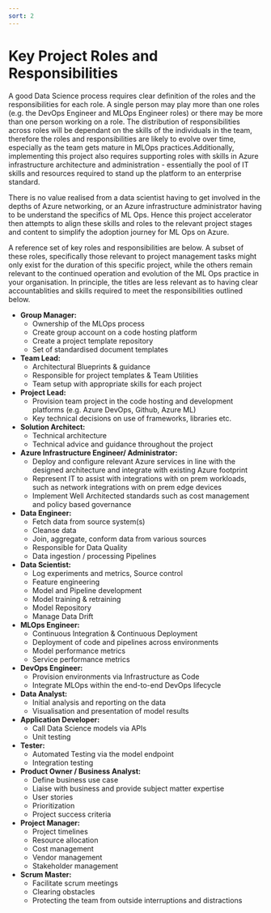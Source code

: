 ```yaml
---
sort: 2
---
```

# Key Project Roles and Responsibilities

A good Data Science process requires clear definition of the roles and the responsibilities for each role. A single person may play more than one roles (e.g. the DevOps Engineer and MLOps Engineer roles) or there may be more than one person working on a role. The distribution of responsibilities across roles will be dependant on the skills of the individuals in the team, therefore the roles and responsibilities are likely to evolve over time, especially as the team gets mature in MLOps practices.Additionally, implementing this project also requires supporting roles with skills in Azure infrastructure architecture and administration - essentially the pool of IT skills and resources required to stand up the platform to an enterprise standard. 

There is no value realised from a data scientist having to get involved in the depths of Azure networking, or an Azure infrastructure administrator having to be understand the specifics of ML Ops. Hence this project accelerator then attempts to align these skills and roles to the relevant project stages and content to simplify the adoption journey for ML Ops on Azure. 

A reference set of key roles and responsibilities are below. A subset of these roles, specifically those relevant to project management tasks might only exist for the duration of this specific project, while the others remain relevant to the continued operation and evolution of the ML Ops practice in your organisation. In principle, the titles are less relevant as to having clear accountablities and skills required to meet the responsibilities outlined below.

* **Group Manager:** 
    * Ownership of the MLOps process
    * Create group account on a code hosting platform
    * Create a project template repository
    * Set of standardised document templates 
* **Team Lead:**
    * Architectural Blueprints & guidance
    * Responsible for project templates & Team Utilities
    * Team setup with appropriate skills for each project
* **Project Lead:**
    * Provision team project in the code hosting and development platforms (e.g. Azure DevOps, Github, Azure ML)
    * Key technical decisions on use of frameworks, libraries etc.
* **Solution Architect:**
    * Technical architecture
    * Technical advice and guidance throughout the project
* **Azure Infrastructure Engineer/ Administrator:**
    * Deploy and configure relevant Azure services in line with the designed architecture and integrate with existing Azure footprint
    * Represent IT to assist with integrations with on prem workloads, such as network integrations with on prem edge devices
    * Implement Well Architected standards such as cost management and policy based governance
* **Data Engineer:** 
    * Fetch data from source system(s)
    * Cleanse data
    * Join, aggregate, conform data from various sources
    * Responsible for Data Quality
    * Data ingestion / processing Pipelines
* **Data Scientist:** 
    * Log experiments and metrics, Source control
    * Feature engineering
    * Model and Pipeline development
    * Model training & retraining
    * Model Repository
    * Manage Data Drift
* **MLOps Engineer:**
    * Continuous Integration & Continuous Deployment
    * Deployment of code and pipelines across environments
    * Model performance metrics
    * Service performance metrics
* **DevOps Engineer:**
    * Provision environments via Infrastructure as Code 
    * Integrate MLOps within the end-to-end DevOps lifecycle
* **Data Analyst:**
    * Initial analysis and reporting on the data
    * Visualisation and presentation of model results
* **Application Developer:**
    * Call Data Science models via APIs
    * Unit testing
* **Tester:**
    * Automated Testing via the model endpoint
    * Integration testing
* **Product Owner / Business Analyst:**
    * Define business use case
    * Liaise with business and provide subject matter expertise
    * User stories
    * Prioritization
    * Project success criteria
* **Project Manager:**
    * Project timelines
    * Resource allocation
    * Cost management
    * Vendor management
    * Stakeholder management
* **Scrum Master:**
    * Facilitate scrum meetings
    * Clearing obstacles
    * Protecting the team from outside interruptions and distractions